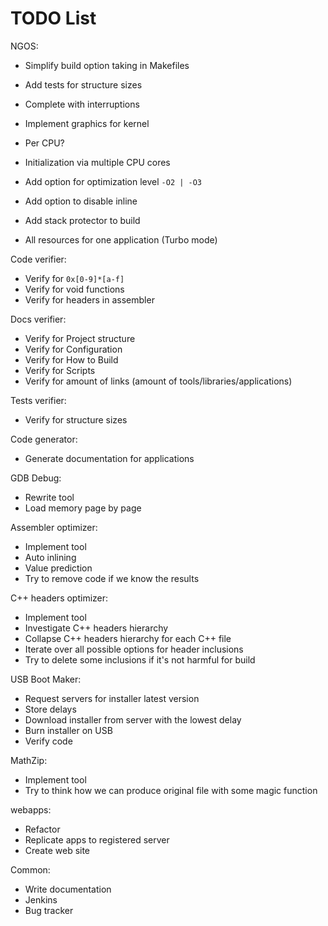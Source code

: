 TODO List
=========

NGOS:

- Simplify build option taking in Makefiles
- Add tests for structure sizes
- Complete with interruptions
- Implement graphics for kernel
- Per CPU?
- Initialization via multiple CPU cores

- Add option for optimization level `-O2 | -O3`
- Add option to disable inline
- Add stack protector to build
- All resources for one application (Turbo mode)



Code verifier:

- Verify for `0x[0-9]*[a-f]`
- Verify for void functions
- Verify for headers in assembler



Docs verifier:

- Verify for Project structure
- Verify for Configuration
- Verify for How to Build
- Verify for Scripts
- Verify for amount of links (amount of tools/libraries/applications)



Tests verifier:

- Verify for structure sizes



Code generator:

- Generate documentation for applications



GDB Debug:

- Rewrite tool
- Load memory page by page



Assembler optimizer:

- Implement tool
- Auto inlining
- Value prediction
- Try to remove code if we know the results



C++ headers optimizer:

- Implement tool
- Investigate C++ headers hierarchy
- Collapse C++ headers hierarchy for each C++ file
- Iterate over all possible options for header inclusions
- Try to delete some inclusions if it's not harmful for build



USB Boot Maker:

- Request servers for installer latest version
- Store delays
- Download installer from server with the lowest delay
- Burn installer on USB
- Verify code



MathZip:

- Implement tool
- Try to think how we can produce original file with some magic function



webapps:

- Refactor
- Replicate apps to registered server
- Create web site



Common:

- Write documentation
- Jenkins
- Bug tracker
